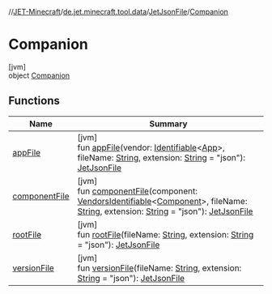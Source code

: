 //[JET-Minecraft](../../../../index.md)/[de.jet.minecraft.tool.data](../../index.md)/[JetJsonFile](../index.md)/[Companion](index.md)

# Companion

[jvm]\
object [Companion](index.md)

## Functions

| Name | Summary |
|---|---|
| [appFile](app-file.md) | [jvm]<br>fun [appFile](app-file.md)(vendor: [Identifiable](../../../../../JET-Native/-j-e-t--native/de.jet.library.tool.smart.identification/-identifiable/index.md)&lt;[App](../../../de.jet.minecraft.structure.app/-app/index.md)&gt;, fileName: [String](https://kotlinlang.org/api/latest/jvm/stdlib/kotlin/-string/index.html), extension: [String](https://kotlinlang.org/api/latest/jvm/stdlib/kotlin/-string/index.html) = "json"): [JetJsonFile](../index.md) |
| [componentFile](component-file.md) | [jvm]<br>fun [componentFile](component-file.md)(component: [VendorsIdentifiable](../../../de.jet.minecraft.tool.smart/-vendors-identifiable/index.md)&lt;[Component](../../../de.jet.minecraft.structure.component/-component/index.md)&gt;, fileName: [String](https://kotlinlang.org/api/latest/jvm/stdlib/kotlin/-string/index.html), extension: [String](https://kotlinlang.org/api/latest/jvm/stdlib/kotlin/-string/index.html) = "json"): [JetJsonFile](../index.md) |
| [rootFile](root-file.md) | [jvm]<br>fun [rootFile](root-file.md)(fileName: [String](https://kotlinlang.org/api/latest/jvm/stdlib/kotlin/-string/index.html), extension: [String](https://kotlinlang.org/api/latest/jvm/stdlib/kotlin/-string/index.html) = "json"): [JetJsonFile](../index.md) |
| [versionFile](version-file.md) | [jvm]<br>fun [versionFile](version-file.md)(fileName: [String](https://kotlinlang.org/api/latest/jvm/stdlib/kotlin/-string/index.html), extension: [String](https://kotlinlang.org/api/latest/jvm/stdlib/kotlin/-string/index.html) = "json"): [JetJsonFile](../index.md) |
